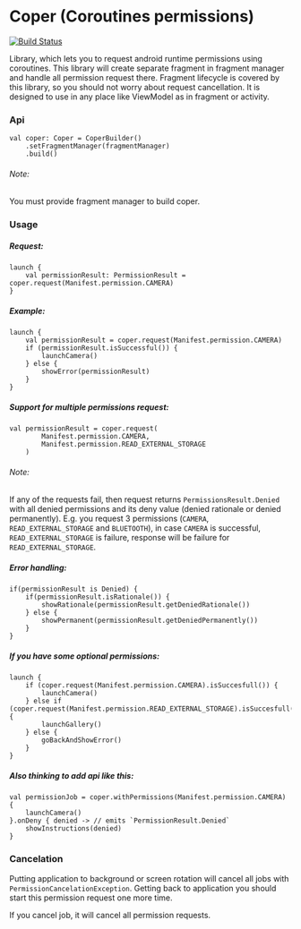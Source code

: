 # Coper (Coroutines permissions) 

[![Build Status](https://travis-ci.com/vinted/coper.svg?token=jJbXr9K9ZKMgFDkycBtv&branch=master)](https://travis-ci.com/vinted/coper)

Library, which lets you to request android runtime permissions using coroutines. 
This library will create separate fragment in fragment manager and handle all permission request there.
Fragment lifecycle is covered by this library, so you should not worry about request cancellation.
It is designed to use in any place like ViewModel as in fragment or activity.

### Api
```
val coper: Coper = CoperBuilder()
    .setFragmentManager(fragmentManager)
    .build()
```
###### Note:
You must provide fragment manager to build coper.
### Usage
##### Request:
```
launch {
    val permissionResult: PermissionResult = coper.request(Manifest.permission.CAMERA)
}
```
##### Example:
```
launch {
    val permissionResult = coper.request(Manifest.permission.CAMERA)
    if (permissionResult.isSuccessful()) {
        launchCamera()
    } else {
        showError(permissionResult)
    }
}
```
##### Support for multiple permissions request:
```
val permissionResult = coper.request(
        Manifest.permission.CAMERA,
        Manifest.permission.READ_EXTERNAL_STORAGE
    )

```
###### Note:
If any of the requests fail, then request returns `PermissionsResult.Denied` with all denied permissions and its deny value (denied rationale or denied permanently). 
E.g. you request 3 permissions (`CAMERA`, `READ_EXTERNAL_STORAGE` and `BLUETOOTH`), in case `CAMERA` is successful, `READ_EXTERNAL_STORAGE` is failure, response will be failure for `READ_EXTERNAL_STORAGE`.
##### Error handling:
```
if(permissionResult is Denied) {
    if(permissionResult.isRationale()) {
        showRationale(permissionResult.getDeniedRationale())
    } else {
        showPermanent(permissionResult.getDeniedPermanently())
    }
}
```
##### If you have some optional permissions:
```
launch {
    if (coper.request(Manifest.permission.CAMERA).isSuccesfull()) {
        launchCamera()
    } else if (coper.request(Manifest.permission.READ_EXTERNAL_STORAGE).isSuccesfull()) {
        launchGallery()
    } else {
        goBackAndShowError()
    }
}
```
##### Also thinking to add api like this:
```
val permissionJob = coper.withPermissions(Manifest.permission.CAMERA) {
    launchCamera()
}.onDeny { denied -> // emits `PermissionResult.Denied`
    showInstructions(denied)
}
```
### Cancelation
Putting application to background or screen rotation will cancel all jobs with `PermissionCancelationException`. Getting back to application you should start this permission request one more time.

If you cancel job, it will cancel all permission requests.
